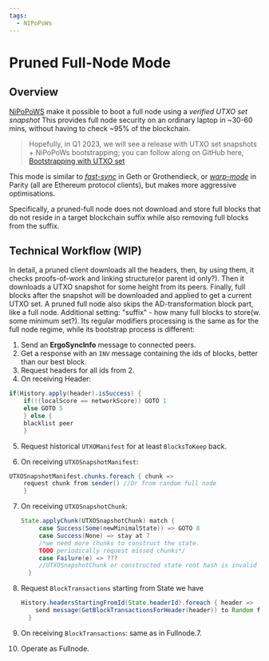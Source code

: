 ```yaml
---
tags:
  - NIPoPoWs
---
```


# Pruned Full-Node Mode

## Overview 

[NiPoPoWS](nipopows.md) make it possible to boot a full node using a *verified UTXO set snapshot* This provides full node security on an ordinary laptop in ~30-60 mins, without having to check ~95% of the blockchain. 

> Hopefully, in Q1 2023, we will see a release with UTXO set snapshots + NiPoPoWs bootstrapping; you can follow along on GitHub here, [Bootstrapping with UTXO set](https://github.com/ergoplatform/ergo/pull/1444)

This mode is similar to [*fast-sync*](https://ethereum.stackexchange.com/questions/1161/what-is-geths-fast-sync-and-why-is-it-faster) in Geth or Grothendieck, or [*warp-mode*](https://ethereum.stackexchange.com/questions/9991/what-is-paritys-warp-sync-and-why-is-it-faster-than-geth-fast) in Parity (all are Ethereum protocol clients), but makes more aggressive optimisations. 

Specifically, a pruned-full node does not download and store full blocks that do not reside in a target blockchain suffix while also removing full blocks from the suffix. 


## Technical Workflow (WIP)

In detail, a pruned client downloads all the headers, then, by using them, it checks proofs-of-work and linking structure(or parent id only?). Then it downloads a UTXO snapshot for some height from its peers. Finally, full blocks after the snapshot will be downloaded and applied to get a current UTXO set. A pruned full node also skips the AD-transformation block part, like a full node. Additional setting: \"suffix\" - how many full blocks to store(w. some minimum set?). Its regular modifiers processing is the same as for the full node regime, while its bootstrap process is different:

1.  Send an **ErgoSyncInfo** message to connected peers.
2.  Get a response with an `INV` message containing the ids of blocks, better than our best block.
3.  Request headers for all ids from 2.
4.  On receiving Header:

```java
if(History.apply(header).isSuccess) {
    if(!(localScore == networkScore)) GOTO 1
    else GOTO 5
    } else {
    blacklist peer
    }
```

5.  Request historical `UTXOManifest` for at least `BlocksToKeep` back.

6.  On receiving `UTXOSnapshotManifest`:

```java
UTXOSnapshotManifest.chunks.foreach { chunk =>
    request chunk from sender() //Or from random full node
    }
```

7.  On receiving `UTXOSnapshotChunk`:

    ```java
    State.applyChunk(UTXOSnapshotChunk) match {
         case Success(Some(newMinimalState)) => GOTO 8
         case Success(None) => stay at 7
         /*we need more chunks to construct the state.
         TODO periodically request missed chunks*/
         case Failure(e) => ???
         //UTXOSnapshotChunk or constructed state root hash is invalid
      }
    ```

8.  Request `BlockTransactions` starting from State we have

    ```java
    History.headersStartingFromId(State.headerId).foreach { header =>
        send message(GetBlockTransactionsForHeader(header)) to Random full node
      }
    ```

9.  On receiving `BlockTransactions`: same as in Fullnode.7.
10. Operate as Fullnode.